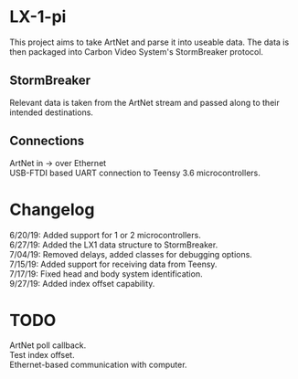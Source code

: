 # LX-1-pi
This project aims to take ArtNet and parse it into useable data.  The data is then packaged into Carbon Video System's StormBreaker protocol.

## StormBreaker
Relevant data is taken from the ArtNet stream and passed along to their intended destinations.

## Connections
ArtNet in -> over Ethernet \
USB-FTDI based UART connection to Teensy 3.6 microcontrollers.

# Changelog
6/20/19:  Added support for 1 or 2 microcontrollers.\
6/27/19:  Added the LX1 data structure to StormBreaker. \
7/04/19:  Removed delays, added classes for debugging options. \
7/15/19:  Added support for receiving data from Teensy. \
7/17/19:  Fixed head and body system identification. \
9/27/19:  Added index offset capability.

# TODO
ArtNet poll callback. \
Test index offset. \
Ethernet-based communication with computer.
